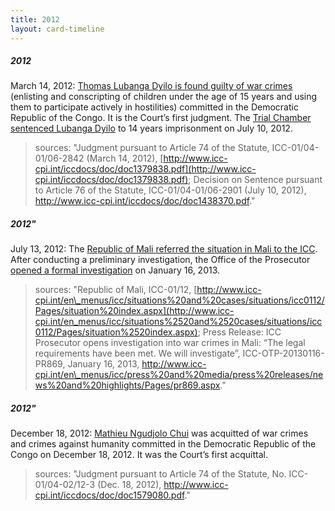 ```yaml
---
title: 2012
layout: card-timeline
---
```

##### 2012

March 14, 2012: [Thomas Lubanga Dyilo is found guilty of war crimes](http://www.icc-cpi.int/iccdocs/doc/doc1379838.pdf) (enlisting and conscripting of children under the age of 15 years and using them to participate actively in hostilities) committed in the Democratic Republic of the Congo. It is the Court’s first judgment. The [Trial Chamber sentenced Lubanga Dyilo](http://www.icc-cpi.int/iccdocs/doc/doc1438370.pdf) to 14 years imprisonment on July 10, 2012.

> sources: "Judgment pursuant to Article 74 of the Statute, ICC-01/04-01/06-2842 (March 14, 2012), [http://www.icc-cpi.int/iccdocs/doc/doc1379838.pdf](http://www.icc-cpi.int/iccdocs/doc/doc1379838.pdf); Decision on Sentence pursuant to Article 76 of the Statute, ICC-01/04-01/06-2901 (July 10, 2012), http://www.icc-cpi.int/iccdocs/doc/doc1438370.pdf." 


##### 2012"

July 13, 2012: The [Republic of Mali referred the situation in Mali to the ICC](http://www.icc-cpi.int/NR/rdonlyres/A245A47F-BFD1-45B6-891C-3BCB5B173F57/0/ReferralLetterMali130712.pdf). After conducting a preliminary investigation, the Office of the Prosecutor [opened a formal investigation](http://www.icc-cpi.int/en_menus/icc/press%2520and%2520media/press%2520releases/news%2520and%2520highlights/Pages/pr869.aspx) on January 16, 2013.

> sources: "Republic of Mali, ICC-01/12, [http://www.icc-cpi.int/en\_menus/icc/situations%20and%20cases/situations/icc0112/Pages/situation%20index.aspx](http://www.icc-cpi.int/en_menus/icc/situations%2520and%2520cases/situations/icc0112/Pages/situation%2520index.aspx); Press Release: ICC Prosecutor opens investigation into war crimes in Mali: “The legal requirements have been met. We will investigate”, ICC-OTP-20130116-PR869, January 16, 2013, http://www.icc-cpi.int/en\_menus/icc/press%20and%20media/press%20releases/news%20and%20highlights/Pages/pr869.aspx." 


##### 2012"

December 18, 2012: [Mathieu Ngudjolo Chui](http://www.icc-cpi.int/iccdocs/doc/doc1579080.pdf) was acquitted of war crimes and crimes against humanity committed in the Democratic Republic of the Congo on December 18, 2012. It was the Court’s first acquittal.

> sources: "Judgment pursuant to Article 74 of the Statute, No. ICC-01/04-02/12-3 (Dec. 18, 2012), http://www.icc-cpi.int/iccdocs/doc/doc1579080.pdf." 
